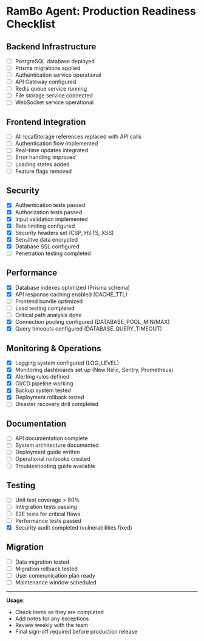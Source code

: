 # RamBo Agent: Production Readiness Checklist

## Backend Infrastructure
- [ ] PostgreSQL database deployed
- [ ] Prisma migrations applied
- [ ] Authentication service operational
- [ ] API Gateway configured
- [ ] Redis queue service running
- [ ] File storage service connected
- [ ] WebSocket service operational

## Frontend Integration
- [ ] All localStorage references replaced with API calls
- [ ] Authentication flow implemented
- [ ] Real-time updates integrated
- [ ] Error handling improved
- [ ] Loading states added
- [ ] Feature flags removed

## Security
- [x] Authentication tests passed
- [x] Authorization tests passed
- [x] Input validation implemented
- [x] Rate limiting configured
- [x] Security headers set (CSP, HSTS, XSS)
- [x] Sensitive data encrypted
- [x] Database SSL configured
- [ ] Penetration testing completed

## Performance
- [x] Database indexes optimized (Prisma schema)
- [x] API response caching enabled (CACHE_TTL)
- [ ] Frontend bundle optimized
- [ ] Load testing completed
- [ ] Critical path analysis done
- [x] Connection pooling configured (DATABASE_POOL_MIN/MAX)
- [x] Query timeouts configured (DATABASE_QUERY_TIMEOUT)

## Monitoring & Operations
- [x] Logging system configured (LOG_LEVEL)
- [x] Monitoring dashboards set up (New Relic, Sentry, Prometheus)
- [x] Alerting rules defined
- [x] CI/CD pipeline working
- [x] Backup system tested
- [x] Deployment rollback tested
- [ ] Disaster recovery drill completed

## Documentation
- [ ] API documentation complete
- [ ] System architecture documented
- [ ] Deployment guide written
- [ ] Operational runbooks created
- [ ] Troubleshooting guide available

## Testing
- [ ] Unit test coverage > 80%
- [ ] Integration tests passing
- [ ] E2E tests for critical flows
- [ ] Performance tests passed
- [x] Security audit completed (vulnerabilities fixed)

## Migration
- [ ] Data migration tested
- [ ] Migration rollback tested
- [ ] User communication plan ready
- [ ] Maintenance window scheduled

---

**Usage**:
- Check items as they are completed
- Add notes for any exceptions
- Review weekly with the team
- Final sign-off required before production release
